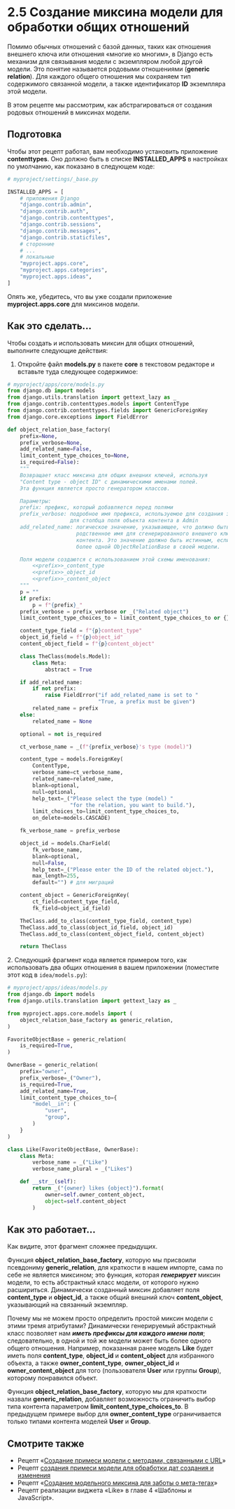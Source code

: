 # 2.5 Создание миксина модели для обработки общих отношений

Помимо обычных отношений с базой данных, таких как отношения внешнего ключа или отношения «многие ко многим», в Django есть механизм для связывания модели с экземпляром любой другой модели. Это понятие называется родовыми отношениями (**generic relation**). Для каждого общего отношения мы сохраняем тип содержимого связанной модели, а также идентификатор **ID** экземпляра этой модели.

В этом рецепте мы рассмотрим, как абстрагироваться от создания родовых отношений в миксинах модели.

## Подготовка

Чтобы этот рецепт работал, вам необходимо установить приложение **contenttypes**. Оно должно быть в списке **INSTALLED\_APPS** в настройках по умолчанию, как показано в следующем коде:

```python
# myproject/settings/_base.py

INSTALLED_APPS = [
    # приложения Django
    "django.contrib.admin",
    "django.contrib.auth",
    "django.contrib.contenttypes",
    "django.contrib.sessions",
    "django.contrib.messages",
    "django.contrib.staticfiles",
    # сторонние
    # ...
    # локальные
    "myproject.apps.core",
    "myproject.apps.categories",
    "myproject.apps.ideas",
]
```

Опять же, убедитесь, что вы уже создали приложение **myproject.apps.core** для миксинов модели.

## Как это сделать...

Чтобы создать и использовать миксин для общих отношений, выполните следующие действия:

1. Откройте файл **models.py** в пакете **core** в текстовом редакторе и вставьте туда следующее содержимое:

```python
# myproject/apps/core/models.py
from django.db import models
from django.utils.translation import gettext_lazy as _
from django.contrib.contenttypes.models import ContentType
from django.contrib.contenttypes.fields import GenericForeignKey
from django.core.exceptions import FieldError

def object_relation_base_factory(
    prefix=None,
    prefix_verbose=None,
    add_related_name=False,
    limit_content_type_choices_to=None,
    is_required=False):
    """
    Возвращает класс миксина для общих внешних ключей, используя
    "Content type - object ID" с динамическими именами полей.
    Эта функция является просто генератором классов.

    Параметры:
    prefix: префикс, который добавляется перед полями
    prefix_verbose: подробное имя префикса, используемое для создания заголовка
                    для столбца поля объекта контента в Admin
    add_related_name: логическое значение, указывающее, что должно быть добавлено
                      родственное имя для сгенерированного внешнего ключа типа
                      контента. Это значение должно быть истинным, если вы используете
                      более одной ObjectRelationBase в своей модели.

    Поля модели создаются с использованием этой схемы именования:
        <<prefix>>_content_type
        <<prefix>>_object_id
        <<prefix>>_content_object
    """
    p = ""
    if prefix:
        p = f"{prefix}_"
    prefix_verbose = prefix_verbose or _("Related object")
    limit_content_type_choices_to = limit_content_type_choices_to or {}

    content_type_field = f"{p}content_type"
    object_id_field = f"{p}object_id"
    content_object_field = f"{p}content_object"

    class TheClass(models.Model):
        class Meta:
            abstract = True

    if add_related_name:
        if not prefix:
            raise FieldError("if add_related_name is set to "
                             "True, a prefix must be given")
        related_name = prefix
    else:
        related_name = None

    optional = not is_required

    ct_verbose_name = _(f"{prefix_verbose}'s type (model)")

    content_type = models.ForeignKey(
        ContentType,
        verbose_name=ct_verbose_name,
        related_name=related_name,
        blank=optional,
        null=optional,
        help_text=_("Please select the type (model) "
                    "for the relation, you want to build."),
        limit_choices_to=limit_content_type_choices_to,
        on_delete=models.CASCADE)

    fk_verbose_name = prefix_verbose

    object_id = models.CharField(
        fk_verbose_name,
        blank=optional,
        null=False,
        help_text=_("Please enter the ID of the related object."),
        max_length=255,
        default="") # для миграций

    content_object = GenericForeignKey(
        ct_field=content_type_field,
        fk_field=object_id_field)

    TheClass.add_to_class(content_type_field, content_type)
    TheClass.add_to_class(object_id_field, object_id)
    TheClass.add_to_class(content_object_field, content_object)

    return TheClass
```

2\. Следующий фрагмент кода является примером того, как использовать два общих отношения в вашем приложении (поместите этот код в `idea/models.py`):

```python
# myproject/apps/ideas/models.py
from django.db import models
from django.utils.translation import gettext_lazy as _

from myproject.apps.core.models import (
    object_relation_base_factory as generic_relation,
)

FavoriteObjectBase = generic_relation(
    is_required=True,
)

OwnerBase = generic_relation(
    prefix="owner",
    prefix_verbose=_("Owner"),
    is_required=True,
    add_related_name=True,
    limit_content_type_choices_to={
        "model__in": (
            "user",
            "group",
        )
    }
)

class Like(FavoriteObjectBase, OwnerBase):
    class Meta:
        verbose_name = _("Like")
        verbose_name_plural = _("Likes")

    def __str__(self):
        return _("{owner} likes {object}").format(
            owner=self.owner_content_object,
            object=self.content_object
        )
```

## Как это работает...

Как видите, этот фрагмент сложнее предыдущих.

Функция **object\_relation\_base\_factory**, которую мы присвоили псевдониму **generic\_relation**, для краткости в нашем импорте, сама по себе не является миксином; это функция, которая _**генерирует**_ миксин модели, то есть абстрактный класс модели, от которого нужно расшириться. Динамически созданный миксин добавляет поля **content\_type** и **object\_id**, а также общий внешний ключ **content\_object**, указывающий на связанный экземпляр.

Почему мы не можем просто определить простой миксин модели с этими тремя атрибутами? Динамически генерируемый абстрактный класс позволяет нам _**иметь префиксы для каждого имени поля**_; следовательно, в одной и той же модели может быть более одного общего отношения. Например, показанная ранее модель **Like** будет иметь поля **content\_type**, **object\_id** и **content\_object** для избранного объекта, а также **owner\_content\_type**, **owner\_object\_id** и **owner\_content\_object** для того (пользователя **User** или группы **Group**), которому понравился объект.

Функция **object\_relation\_base\_factory**, которую мы для краткости назвали **generic\_relation**, добавляет возможность ограничить выбор типа контента параметром **limit\_content\_type\_choices\_to**. В предыдущем примере выбор для **owner\_content\_type** ограничивается только типами контента моделей **User** и **Group**.

## Смотрите также

* Рецепт «[Создание примеси модели с методами, связанными с URL](2.2-sozdanie-miksina-modeli-s-metodami-svyazannymi-s-url.md)»
* Рецепт [создания примеси модели для обработки дат создания и изменения](2.3-sozdanie-miksina-modeli-dlya-obrabotki-sozdaniya-i-modifikacii-dat.md)
* Рецепт «[Создание модельного миксина для заботы о мета-тегах](2.4-sozdanie-miksina-modeli-dlya-upravleniya-metategami.md)»
* Рецепт реализации виджета «Like» в главе 4 «Шаблоны и JavaScript».
